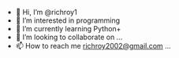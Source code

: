 - 👋 Hi, I’m @richroy1
- 👀 I’m interested in programming  
- 🌱 I’m currently learning Python+ 
- 💞️ I’m looking to collaborate on ...
- 📫 How to reach me richroy2002@gmail.com  ...

<!---
richroy1/richroy1 is a ✨ special ✨ repository because its `README.md` (this file) appears on your GitHub profile.
You can click the Preview link to take a look at your changes.
--->
